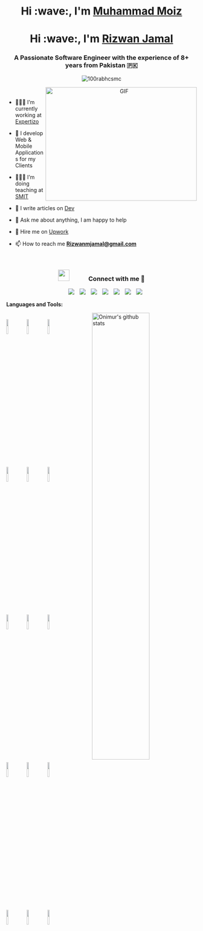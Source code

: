 
<h1 align="center">Hi :wave:, I'm <a href="https://rizwanjamal.online" target="blank">
Muhammad Moiz</a></h1>

<!--
**Muhammad-moiz-hub/Muhammad-moiz-hub** is a ✨ _special_ ✨ repository because its `README.md` (this file) appears on your GitHub profile.

Here are some ideas to get you started:

- 🔭 I’m currently working on ...
- 🌱 I’m currently learning ...
- 👯 I’m looking to collaborate on ...
- 🤔 I’m looking for help with ...
- 💬 Ask me about ...
- 📫 How to reach me: ...
- 😄 Pronouns: ...
- ⚡ Fun fact: ...
-->
<h1 align="center">Hi :wave:, I'm <a href="https://rizwanjamal.online" target="blank">
Rizwan Jamal</a></h1>
<h3 align="center">A Passionate Software Engineer with the experience of 8+ years from Pakistan 🇵🇰 </h3>
<p align="center"> <img src="https://komarev.com/ghpvc/?username=100rabhcsmc&label=Profile%20views&color=0e75b6&style=flat" alt="100rabhcsmc" /> </p>
<a target="_blank" align="center">
<!--   <img align="right" top="500" height="300" width="400" alt="GIF" src="https://media.giphy.com/media/SWoSkN6DxTszqIKEqv/giphy.gif"> -->
    <img align="right" height="300" width="400" alt="GIF" src="https://camo.githubusercontent.com/2366b34bb903c09617990fb5fff4622f3e941349e846ddb7e73df872a9d21233/68747470733a2f2f63646e2e6472696262626c652e636f6d2f75736572732f3733303730332f73637265656e73686f74732f363538313234332f6176656e746f2e676966">
</a>

<br />

- 👨🏽‍💻 I’m currently working at <a href="https://expertizo.pk" target="blank">Expertizo</a> 

- 🌱 I develop Web & Mobile Applications for my Clients

- 👨🏻‍🏫 I’m doing teaching at <a href="https://www.facebook.com/saylani.smit" target="blank">SMIT</a>

- 📝 I write articles on <a href="https://dev.to/rizwanjamal" target="blank">Dev</a>

- 💬 Ask me about anything, I am happy to help
  
- 📄 Hire me on <a href="https://www.upwork.com/freelancers/~01d10c23d4ffe3c658" target="blank">Upwork</a>

- 📫 How to reach me **Rizwanmjamal@gmail.com**

<br/>
<h3 align="center" > <img src="https://media.giphy.com/media/iY8CRBdQXODJSCERIr/giphy.gif" width="30" height="30" style="margin-right: 50px;">Connect with me 🤝 </h3>

<p align="center">

 <div align="center"  class="icons-social" style="margin-left: 10px;">
        <a style="margin-left: 10px;"  target="_blank" href="https://www.linkedin.com/in/rizwanjamal/">
			<img src="https://img.icons8.com/doodle/40/000000/linkedin--v2.png"></a>
        <a style="margin-left: 10px;" target="_blank" href="https://github.com/Rizwanjamal/">
		<img src="https://img.icons8.com/doodle/40/000000/github--v1.png"></a>
		<a style="margin-left: 10px;" target="_blank" href="https://stackoverflow.com/users/6270114/rizwan-jamal?tab=profile">
				<img src="https://img.icons8.com/external-tal-revivo-color-tal-revivo/40/000000/external-stack-overflow-is-a-question-and-answer-site-for-professional-logo-color-tal-revivo.png"></a>
	   <a style="margin-left: 10px;" target="_blank" href="https://dev.to/rizwanjamal">
					<img src="https://img.icons8.com/?size=40&id=n98knU41v5Aq&format=png&color=000000"></a>
        <a style="margin-left: 10px;" target="_blank" href="https://www.instagram.com/rizwanmjamal/">
			<img src="https://img.icons8.com/doodle/40/000000/instagram-new--v2.png"></a>
		<a style="margin-left: 10px;" target="_blank" href="https://www.facebook.com/Rizwan.hasanfatah">
			<img src="https://img.icons8.com/doodle/40/000000/facebook--v2.png" ></a>
		<a style="margin-left: 10px;" target="_blank" href="https://www.youtube.com/@RjDev">
				<img src="https://img.icons8.com/doodle/40/000000/youtube--v2.png" ></a>
<!-- 		<a style="margin-left: 5px;" target="_blank" href="https://github.com/100rabhcsmc/Me.io/blob/master/01SaurabhChavanReactNativeResume.pdf">
					<img src="https://img.icons8.com/plasticine/40/000000/resume.png" ></a> -->
      </div>

</p>

**Languages and Tools:** 

<!-- Your github readme stats
You can use this api: https://github.com/anuraghazra/github-readme-stats
-->
<p>
  <a href="https://github.com/onimur/handle-path-oz">
    <img width="55%" align="right" alt="Onimur's github stats" src="https://github-readme-stats.vercel.app/api?username=Rizwanjamal&show_icons=true&hide_border=true" />
  </a>

  <!-- Your languages and tools. Be careful with the alignment. 
  You can use this sites to get logos: https://www.vectorlogo.zone or https://simpleicons.org/
  -->
  <br />
    <code><img width="10%" src="https://www.vectorlogo.zone/logos/w3_html5/w3_html5-ar21.svg"></code>
    <code><img width="10%" src="https://www.vectorlogo.zone/logos/w3_css/w3_css-ar21.svg"></code>
    <code><img width="10%" src="https://www.vectorlogo.zone/logos/javascript/javascript-ar21.svg"></code>
    <br />
    <code><img width="10%" src="https://www.vectorlogo.zone/logos/reactjs/reactjs-ar21.svg"></code>
    <code><img width="10%" src="https://www.vectorlogo.zone/logos/nextjs/nextjs-ar21.svg"></code>
    <code><img width="10%" src="https://www.vectorlogo.zone/logos/nodejs/nodejs-ar21.svg"></code>
    <br />
    <code><img width="10%" src="https://www.vectorlogo.zone/logos/mongodb/mongodb-ar21.svg"></code>
    <code><img width="10%" src="https://www.vectorlogo.zone/logos/expressjs/expressjs-ar21.svg"></code>
    <code><img width="10%" src="https://www.vectorlogo.zone/logos/nestjs/nestjs-ar21.svg"></code>
    <br />
    <code><img width="10%" src="https://www.vectorlogo.zone/logos/json/json-ar21.svg"></code>
    <code><img width="10%" src="https://www.vectorlogo.zone/logos/firebase/firebase-ar21.svg"></code>
    <code><img width="10%" src="https://www.vectorlogo.zone/logos/git-scm/git-scm-ar21.svg"></code>
    <br />
    <code><img width="10%" src="https://www.vectorlogo.zone/logos/graphql/graphql-ar21.svg"></code>
    <code><img width="10%" src="https://www.vectorlogo.zone/logos/amazon_aws/amazon_aws-ar21.svg"></code>
    <code><img width="10%" src="https://www.vectorlogo.zone/logos/docker/docker-ar21.svg"></code>
</p>

<!-- Your hits or visitors
site: http://hits.dwyl.com or https://visitor-badge.glitch.me
Both apis are in trouble due to the number of requests, if you know any other to register visitors, great
-->
<p align="center">
<!--   <img alt="ViewCount" src="https://views.whatilearened.today/views/github/onimur/onimur.svg" /> -->
</p>
